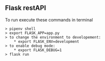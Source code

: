 ## Flask restAPI

To run execute these commands in terminal
```
> pipenv shell
> export FLASK_APP=app.py
> to change the environment to developement:
    * export FLASK_ENV=development
> to enable debug mode:
    * export FLASK_DEBUG=1
> flask run
```